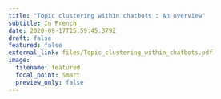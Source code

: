 ```yaml
---
title: "Topic clustering within chatbots : An overview"
subtitle: In French
date: 2020-09-17T15:59:45.379Z
draft: false
featured: false
external_link: files/Topic_clustering_within_chatbots.pdf
image:
  filename: featured
  focal_point: Smart
  preview_only: false
---
```

